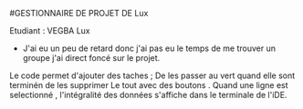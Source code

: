 #GESTIONNAIRE DE PROJET DE Lux

Etudiant : VEGBA Lux

- J'ai eu un peu de retard donc j'ai pas eu le temps de me trouver un groupe j'ai direct foncé sur le projet.

Le code permet d'ajouter des taches ;
De les passer au vert quand elle sont terminén de les supprimer Le tout  avec des boutons . 
Quand une ligne est selectionné , l'intégralité des données s'affiche dans le terminale de l'iDE.


